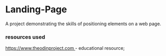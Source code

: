 # Landing-Page

A project demonstrating the skills of positioning elements on a web page.

### resources used

<div>
    <a href='https://www.theodinproject.com/'>
        https://www.theodinproject.com
    </a> - educational resource; 
</div> 